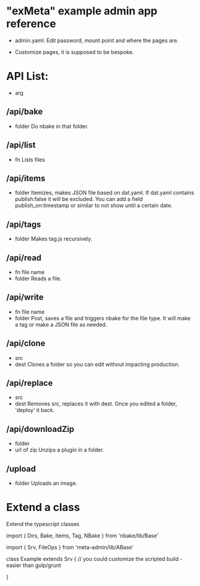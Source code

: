 # "exMeta" example admin app reference

- admin.yaml:
Edit password, mount point and where the pages are.

- Customize pages, it is supposed to be bespoke.

# API List:
- arg

## /api/bake
- folder
Do nbake in that folder.

## /api/list
- fn
Lists files

## /api/items
- folder
Itemizes, makes JSON file based on dat.yaml.
If dat.yaml contains publish:false it will be excluded.
You can add a field publish_on:timestamp or similar to not show until a certain date.

## /api/tags
- folder
Makes tag.js recursively.

## /api/read
- fn file name
- folder
Reads a file.

## /api/write
- fn file name
- folder
Post, saves a file and triggers nbake for the file type. It will make a tag or make a JSON file as needed.

## /api/clone
- src
- dest
Clones a folder so you can edit without impacting production.

## /api/replace
- src
- dest
Removes src, replaces it with dest. Once you edited a folder, 'deploy' it back.

## /api/downloadZip
- folder
- url of zip
Unzips a plugin in a folder.

## /upload
- folder
Uploads an image.


# Extend a class

Extend the typescript classes

import { Dirs, Bake, Items, Tag, NBake } from 'nbake/lib/Base'

import { Srv, FileOps } from 'meta-admin/lib/ABase'

class Example extends Srv { // you could customize the scripted build - easier than gulp/grunt

}




